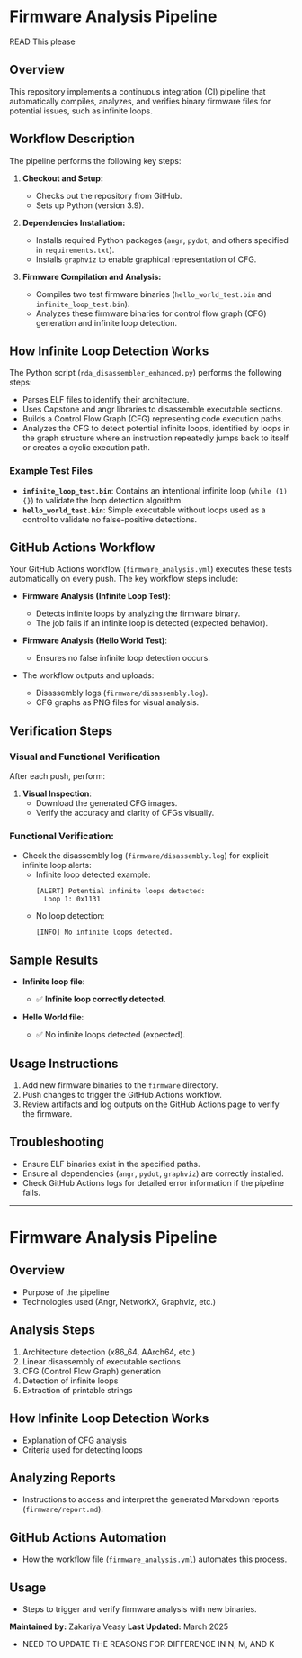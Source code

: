 # Firmware Analysis Pipeline
READ This please
## Overview
This repository implements a continuous integration (CI) pipeline that automatically compiles, analyzes, and verifies binary firmware files for potential issues, such as infinite loops.

## Workflow Description
The pipeline performs the following key steps:

1. **Checkout and Setup:**
   - Checks out the repository from GitHub.
   - Sets up Python (version 3.9).

2. **Dependencies Installation:**
   - Installs required Python packages (`angr`, `pydot`, and others specified in `requirements.txt`).
   - Installs `graphviz` to enable graphical representation of CFG.

3. **Firmware Compilation and Analysis:**
   - Compiles two test firmware binaries (`hello_world_test.bin` and `infinite_loop_test.bin`).
   - Analyzes these firmware binaries for control flow graph (CFG) generation and infinite loop detection.

## How Infinite Loop Detection Works

The Python script (`rda_disassembler_enhanced.py`) performs the following steps:

- Parses ELF files to identify their architecture.
- Uses Capstone and angr libraries to disassemble executable sections.
- Builds a Control Flow Graph (CFG) representing code execution paths.
- Analyzes the CFG to detect potential infinite loops, identified by loops in the graph structure where an instruction repeatedly jumps back to itself or creates a cyclic execution path.

### Example Test Files
- **`infinite_loop_test.bin`**: Contains an intentional infinite loop (`while (1) {}`) to validate the loop detection algorithm.
- **`hello_world_test.bin`**: Simple executable without loops used as a control to validate no false-positive detections.

## GitHub Actions Workflow

Your GitHub Actions workflow (`firmware_analysis.yml`) executes these tests automatically on every push. The key workflow steps include:

- **Firmware Analysis (Infinite Loop Test)**:
  - Detects infinite loops by analyzing the firmware binary.
  - The job fails if an infinite loop is detected (expected behavior).

- **Firmware Analysis (Hello World Test)**:
  - Ensures no false infinite loop detection occurs.

- The workflow outputs and uploads:
  - Disassembly logs (`firmware/disassembly.log`).
  - CFG graphs as PNG files for visual analysis.

## Verification Steps

### Visual and Functional Verification

After each push, perform:

1. **Visual Inspection**:
   - Download the generated CFG images.
   - Verify the accuracy and clarity of CFGs visually.

### Functional Verification:
- Check the disassembly log (`firmware/disassembly.log`) for explicit infinite loop alerts:
  - Infinite loop detected example:
    ```
    [ALERT] Potential infinite loops detected:
      Loop 1: 0x1131
    ```
  - No loop detection:
    ```
    [INFO] No infinite loops detected.
    ```

## Sample Results

- **Infinite loop file**:
  - ✅ **Infinite loop correctly detected.**

- **Hello World file**:
  - ✅ No infinite loops detected (expected).

## Usage Instructions

1. Add new firmware binaries to the `firmware` directory.
2. Push changes to trigger the GitHub Actions workflow.
3. Review artifacts and log outputs on the GitHub Actions page to verify the firmware.

## Troubleshooting

- Ensure ELF binaries exist in the specified paths.
- Ensure all dependencies (`angr`, `pydot`, `graphviz`) are correctly installed.
- Check GitHub Actions logs for detailed error information if the pipeline fails.

---



# Firmware Analysis Pipeline

## Overview
- Purpose of the pipeline
- Technologies used (Angr, NetworkX, Graphviz, etc.)

## Analysis Steps
1. Architecture detection (x86_64, AArch64, etc.)
2. Linear disassembly of executable sections
3. CFG (Control Flow Graph) generation
4. Detection of infinite loops
5. Extraction of printable strings

## How Infinite Loop Detection Works
- Explanation of CFG analysis
- Criteria used for detecting loops

## Analyzing Reports
- Instructions to access and interpret the generated Markdown reports (`firmware/report.md`).

## GitHub Actions Automation
- How the workflow file (`firmware_analysis.yml`) automates this process.

## Usage
- Steps to trigger and verify firmware analysis with new binaries.

**Maintained by:** Zakariya Veasy 
**Last Updated:** March 2025


- NEED TO UPDATE THE REASONS FOR DIFFERENCE IN N, M, AND K




